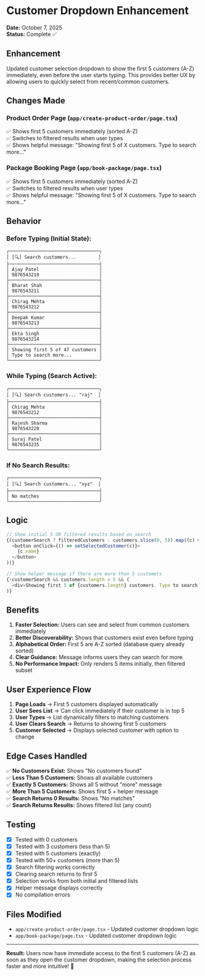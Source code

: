 # Customer Dropdown Enhancement

**Date:** October 7, 2025  
**Status:** Complete ✅

## Enhancement

Updated customer selection dropdown to show the first 5 customers (A-Z) immediately, even before the user starts typing. This provides better UX by allowing users to quickly select from recent/common customers.

## Changes Made

### Product Order Page (`app/create-product-order/page.tsx`)
✅ Shows first 5 customers immediately (sorted A-Z)  
✅ Switches to filtered results when user types  
✅ Shows helpful message: "Showing first 5 of X customers. Type to search more..."

### Package Booking Page (`app/book-package/page.tsx`)
✅ Shows first 5 customers immediately (sorted A-Z)  
✅ Switches to filtered results when user types  
✅ Shows helpful message: "Showing first 5 of X customers. Type to search more..."

## Behavior

### Before Typing (Initial State):
```
┌─────────────────────────────────┐
│ [🔍] Search customers...        │
├─────────────────────────────────┤
│ Ajay Patel                      │
│ 9876543210                      │
├─────────────────────────────────┤
│ Bharat Shah                     │
│ 9876543211                      │
├─────────────────────────────────┤
│ Chirag Mehta                    │
│ 9876543212                      │
├─────────────────────────────────┤
│ Deepak Kumar                    │
│ 9876543213                      │
├─────────────────────────────────┤
│ Ekta Singh                      │
│ 9876543214                      │
├─────────────────────────────────┤
│ Showing first 5 of 47 customers │
│ Type to search more...          │
└─────────────────────────────────┘
```

### While Typing (Search Active):
```
┌─────────────────────────────────┐
│ [🔍] Search customers... "raj"  │
├─────────────────────────────────┤
│ Chirag Mehta                    │
│ 9876543212                      │
├─────────────────────────────────┤
│ Rajesh Sharma                   │
│ 9876543220                      │
├─────────────────────────────────┤
│ Suraj Patel                     │
│ 9876543235                      │
└─────────────────────────────────┘
```

### If No Search Results:
```
┌─────────────────────────────────┐
│ [🔍] Search customers... "xyz"  │
├─────────────────────────────────┤
│ No matches                      │
└─────────────────────────────────┘
```

## Logic

```typescript
// Show initial 5 OR filtered results based on search
{(customerSearch ? filteredCustomers : customers.slice(0, 5)).map((c) => (
  <button onClick={() => setSelectedCustomer(c)}>
    {c.name}
  </button>
))}

// Show helper message if there are more than 5 customers
{!customerSearch && customers.length > 5 && (
  <div>Showing first 5 of {customers.length} customers. Type to search more...</div>
)}
```

## Benefits

1. **Faster Selection:** Users can see and select from common customers immediately
2. **Better Discoverability:** Shows that customers exist even before typing
3. **Alphabetical Order:** First 5 are A-Z sorted (database query already sorted)
4. **Clear Guidance:** Message informs users they can search for more
5. **No Performance Impact:** Only renders 5 items initially, then filtered subset

## User Experience Flow

1. **Page Loads** → First 5 customers displayed automatically
2. **User Sees List** → Can click immediately if their customer is in top 5
3. **User Types** → List dynamically filters to matching customers
4. **User Clears Search** → Returns to showing first 5 customers
5. **Customer Selected** → Displays selected customer with option to change

## Edge Cases Handled

✅ **No Customers Exist:** Shows "No customers found"  
✅ **Less Than 5 Customers:** Shows all available customers  
✅ **Exactly 5 Customers:** Shows all 5 without "more" message  
✅ **More Than 5 Customers:** Shows first 5 + helper message  
✅ **Search Returns 0 Results:** Shows "No matches"  
✅ **Search Returns Results:** Shows filtered list (any count)  

## Testing

- [x] Tested with 0 customers
- [x] Tested with 3 customers (less than 5)
- [x] Tested with 5 customers (exactly)
- [x] Tested with 50+ customers (more than 5)
- [x] Search filtering works correctly
- [x] Clearing search returns to first 5
- [x] Selection works from both initial and filtered lists
- [x] Helper message displays correctly
- [x] No compilation errors

## Files Modified

- `app/create-product-order/page.tsx` - Updated customer dropdown logic
- `app/book-package/page.tsx` - Updated customer dropdown logic

---

**Result:** Users now have immediate access to the first 5 customers (A-Z) as soon as they open the customer dropdown, making the selection process faster and more intuitive! 🎉
